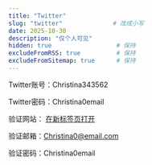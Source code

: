 ```yaml
---
title: "Twitter"
slug: "twitter"              # 改成小写
date: 2025-10-30
description: "仅个人可见"
hidden: true                  # 保持
excludeFromRSS: true          # 保持
excludeFromSitemap: true      # 保持
---
```


Twitter账号：Christina343562

Twitter密码：Christina0email

验证网站： <a href="https://mail.com" target="_blank">在新标签页打开</a>

验证邮箱：Christina0@email.com

验证密码：Christina0email
